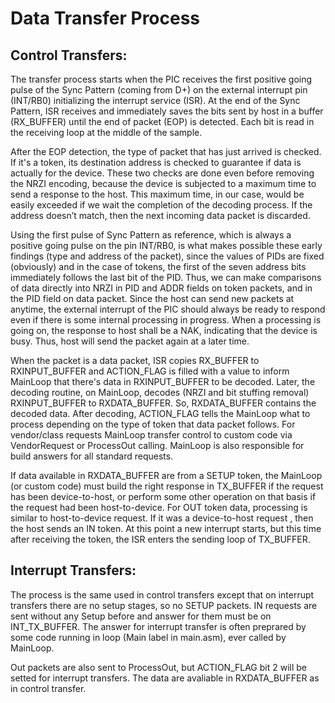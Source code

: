 # Data Transfer Process #

## Control Transfers: ##

The transfer process starts when the PIC receives the first positive going pulse of the Sync Pattern (coming from D+) on the external interrupt pin (INT/RB0) initializing the interrupt service (ISR). At the end of the Sync Pattern, ISR receives and immediately saves the bits sent by host in a buffer (RX\_BUFFER)  until the end of packet (EOP) is detected. Each bit is read in the receiving loop at the middle of the sample.

After the EOP detection, the type of packet that has just arrived is checked. If it's a token, its destination address is checked to guarantee if data is actually for the device. These two checks are done even before removing the NRZI encoding, because the device is subjected to a maximum time to send a response to the host. This maximum time, in our case, would be easily exceeded if we wait the completion of the decoding process. If the address doesn’t match, then the next incoming data packet is discarded.

Using the first pulse of Sync Pattern as reference, which is always a positive going pulse on the pin INT/RB0, is what makes possible these early findings (type and address of the packet), since the values ​​of PIDs are fixed (obviously) and in the case of tokens, the first of the seven address bits immediately follows the last bit of the PID. Thus, we can make comparisons of data directly into NRZI in PID and ADDR fields on token packets, and in the PID field on data packet. Since the host can send new packets at anytime, the external interrupt of the PIC should always be ready to respond even if there is some internal processing in progress. When a processing is going on, the response to host shall be a NAK, indicating that the device is busy. Thus, host will send the packet again at a later time.

When the packet is a data packet, ISR copies RX\_BUFFER to RXINPUT\_BUFFER and ACTION\_FLAG is filled with a value to inform MainLoop that there's data in RXINPUT\_BUFFER to be decoded. Later, the decoding routine, on MainLoop, decodes (NRZI and bit stuffing removal) RXINPUT\_BUFFER to RXDATA\_BUFFER. So, RXDATA\_BUFFER contains the decoded data. After decoding, ACTION\_FLAG tells the MainLoop what to process depending on the type of token that data packet follows. For vendor/class requests MainLoop transfer control to custom code via VendorRequest or ProcessOut calling. MainLoop is also responsible for build answers for all standard requests.

If data available in RXDATA\_BUFFER are from a SETUP token, the MainLoop (or custom code) must build the right response in TX\_BUFFER if the request has been device-to-host, or perform some other operation on that basis if the request had been host-to-device. For OUT token data, processing is similar to host-to-device request. If it was a device-to-host request , then the host sends an IN token. At this point a new interrupt starts, but this time after receiving the token, the ISR enters the sending loop of TX\_BUFFER.

## Interrupt Transfers: ##

The process is the same used in control transfers except that on interrupt transfers there are no setup stages, so no SETUP packets. IN requests are sent without any Setup before and answer for them must be on INT\_TX\_BUFFER. The answer for interrupt transfer is often preprared by some code running in loop (Main label in main.asm), ever called by MainLoop.

Out packets are also sent to ProcessOut, but ACTION\_FLAG bit 2 will be setted for interrupt transfers. The data are avaliable in RXDATA\_BUFFER as in control transfer.